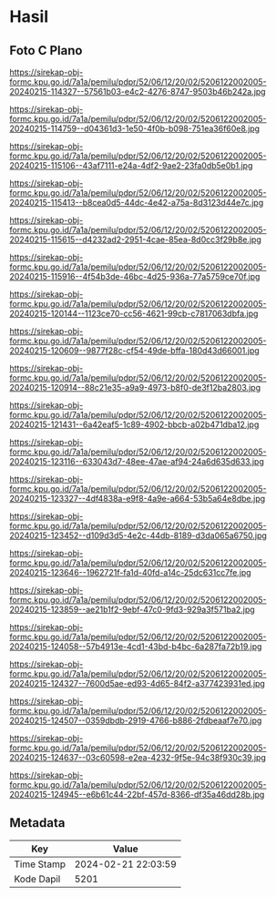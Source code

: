 # Hasil

## Foto C Plano

https://sirekap-obj-formc.kpu.go.id/7a1a/pemilu/pdpr/52/06/12/20/02/5206122002005-20240215-114327--57561b03-e4c2-4276-8747-9503b46b242a.jpg

https://sirekap-obj-formc.kpu.go.id/7a1a/pemilu/pdpr/52/06/12/20/02/5206122002005-20240215-114759--d04361d3-1e50-4f0b-b098-751ea36f60e8.jpg

https://sirekap-obj-formc.kpu.go.id/7a1a/pemilu/pdpr/52/06/12/20/02/5206122002005-20240215-115106--43af7111-e24a-4df2-9ae2-23fa0db5e0b1.jpg

https://sirekap-obj-formc.kpu.go.id/7a1a/pemilu/pdpr/52/06/12/20/02/5206122002005-20240215-115413--b8cea0d5-44dc-4e42-a75a-8d3123d44e7c.jpg

https://sirekap-obj-formc.kpu.go.id/7a1a/pemilu/pdpr/52/06/12/20/02/5206122002005-20240215-115615--d4232ad2-2951-4cae-85ea-8d0cc3f29b8e.jpg

https://sirekap-obj-formc.kpu.go.id/7a1a/pemilu/pdpr/52/06/12/20/02/5206122002005-20240215-115916--4f54b3de-46bc-4d25-936a-77a5759ce70f.jpg

https://sirekap-obj-formc.kpu.go.id/7a1a/pemilu/pdpr/52/06/12/20/02/5206122002005-20240215-120144--1123ce70-cc56-4621-99cb-c7817063dbfa.jpg

https://sirekap-obj-formc.kpu.go.id/7a1a/pemilu/pdpr/52/06/12/20/02/5206122002005-20240215-120609--9877f28c-cf54-49de-bffa-180d43d66001.jpg

https://sirekap-obj-formc.kpu.go.id/7a1a/pemilu/pdpr/52/06/12/20/02/5206122002005-20240215-120914--88c21e35-a9a9-4973-b8f0-de3f12ba2803.jpg

https://sirekap-obj-formc.kpu.go.id/7a1a/pemilu/pdpr/52/06/12/20/02/5206122002005-20240215-121431--6a42eaf5-1c89-4902-bbcb-a02b471dba12.jpg

https://sirekap-obj-formc.kpu.go.id/7a1a/pemilu/pdpr/52/06/12/20/02/5206122002005-20240215-123116--633043d7-48ee-47ae-af94-24a6d635d633.jpg

https://sirekap-obj-formc.kpu.go.id/7a1a/pemilu/pdpr/52/06/12/20/02/5206122002005-20240215-123327--4df4838a-e9f8-4a9e-a664-53b5a64e8dbe.jpg

https://sirekap-obj-formc.kpu.go.id/7a1a/pemilu/pdpr/52/06/12/20/02/5206122002005-20240215-123452--d109d3d5-4e2c-44db-8189-d3da065a6750.jpg

https://sirekap-obj-formc.kpu.go.id/7a1a/pemilu/pdpr/52/06/12/20/02/5206122002005-20240215-123646--1962721f-fa1d-40fd-a14c-25dc631cc7fe.jpg

https://sirekap-obj-formc.kpu.go.id/7a1a/pemilu/pdpr/52/06/12/20/02/5206122002005-20240215-123859--ae21b1f2-9ebf-47c0-9fd3-929a3f571ba2.jpg

https://sirekap-obj-formc.kpu.go.id/7a1a/pemilu/pdpr/52/06/12/20/02/5206122002005-20240215-124058--57b4913e-4cd1-43bd-b4bc-6a287fa72b19.jpg

https://sirekap-obj-formc.kpu.go.id/7a1a/pemilu/pdpr/52/06/12/20/02/5206122002005-20240215-124327--7600d5ae-ed93-4d65-84f2-a377423931ed.jpg

https://sirekap-obj-formc.kpu.go.id/7a1a/pemilu/pdpr/52/06/12/20/02/5206122002005-20240215-124507--0359dbdb-2919-4766-b886-2fdbeaaf7e70.jpg

https://sirekap-obj-formc.kpu.go.id/7a1a/pemilu/pdpr/52/06/12/20/02/5206122002005-20240215-124637--03c60598-e2ea-4232-9f5e-94c38f930c39.jpg

https://sirekap-obj-formc.kpu.go.id/7a1a/pemilu/pdpr/52/06/12/20/02/5206122002005-20240215-124945--e6b61c44-22bf-457d-8366-df35a46dd28b.jpg


## Metadata

| Key        | Value               |
| ---------- | ------------------- |
| Time Stamp | 2024-02-21 22:03:59 |
| Kode Dapil | 5201                |



